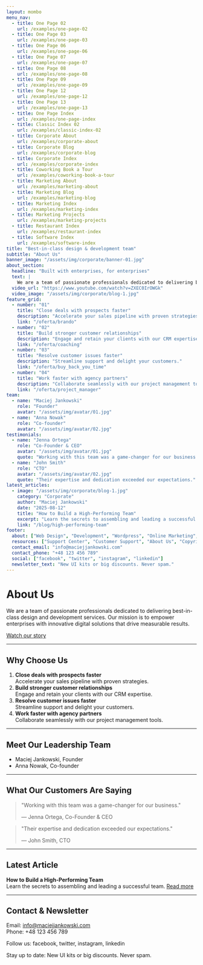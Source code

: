 ```yaml
---
layout: mombo
menu_nav:
  - title: One Page 02
    url: /examples/one-page-02
  - title: One Page 03
    url: /examples/one-page-03
  - title: One Page 06
    url: /examples/one-page-06
  - title: One Page 07
    url: /examples/one-page-07
  - title: One Page 08
    url: /examples/one-page-08
  - title: One Page 09
    url: /examples/one-page-09
  - title: One Page 12
    url: /examples/one-page-12
  - title: One Page 13
    url: /examples/one-page-13
  - title: One Page Index
    url: /examples/one-page-index
  - title: Classic Index 02
    url: /examples/classic-index-02
  - title: Corporate About
    url: /examples/corporate-about
  - title: Corporate Blog
    url: /examples/corporate-blog
  - title: Corporate Index
    url: /examples/corporate-index
  - title: Coworking Book a Tour
    url: /examples/coworking-book-a-tour
  - title: Marketing About
    url: /examples/marketing-about
  - title: Marketing Blog
    url: /examples/marketing-blog
  - title: Marketing Index
    url: /examples/marketing-index
  - title: Marketing Projects
    url: /examples/marketing-projects
  - title: Restaurant Index
    url: /examples/restaurant-index
  - title: Software Index
    url: /examples/software-index
title: "Best-in-class design & development team"
subtitle: "About Us"
banner_image: "/assets/img/corporate/banner-01.jpg"
about_section:
  headline: "Built with enterprises, for enterprises"
  text: |
    We are a team of passionate professionals dedicated to delivering best-in-class design and development services. Our mission is to empower enterprises with innovative digital solutions that drive measurable results.
  video_url: "https://www.youtube.com/watch?v=ZXEC0IrOWGk"
  video_image: "/assets/img/corporate/blog-1.jpg"
feature_grid:
  - number: "01"
    title: "Close deals with prospects faster"
    description: "Accelerate your sales pipeline with proven strategies."
    link: "/oferta/brando"
  - number: "02"
    title: "Build stronger customer relationships"
    description: "Engage and retain your clients with our CRM expertise."
    link: "/oferta/coaching"
  - number: "03"
    title: "Resolve customer issues faster"
    description: "Streamline support and delight your customers."
    link: "/oferta/buy_back_you_time"
  - number: "04"
    title: "Work faster with agency partners"
    description: "Collaborate seamlessly with our project management tools."
    link: "/oferta/project_manager"
team:
  - name: "Maciej Jankowski"
    role: "Founder"
    avatar: "/assets/img/avatar/01.jpg"
  - name: "Anna Nowak"
    role: "Co-founder"
    avatar: "/assets/img/avatar/02.jpg"
testimonials:
  - name: "Jenna Ortega"
    role: "Co-Founder & CEO"
    avatar: "/assets/img/avatar/01.jpg"
    quote: "Working with this team was a game-changer for our business."
  - name: "John Smith"
    role: "CTO"
    avatar: "/assets/img/avatar/02.jpg"
    quote: "Their expertise and dedication exceeded our expectations."
latest_articles:
  - image: "/assets/img/corporate/blog-1.jpg"
    category: "Corporate"
    author: "Maciej Jankowski"
    date: "2025-08-12"
    title: "How to Build a High-Performing Team"
    excerpt: "Learn the secrets to assembling and leading a successful team."
    link: "/blog/high-performing-team"
footer:
  about: ["Web Design", "Development", "Wordpress", "Online Marketing", "SEO Marketing"]
  resources: ["Support Center", "Customer Support", "About Us", "Copyright", "Popular Campaign"]
  contact_email: "info@maciejjankowski.com"
  contact_phone: "+48 123 456 789"
  social: ["facebook", "twitter", "instagram", "linkedin"]
  newsletter_text: "New UI kits or big discounts. Never spam."
---
```


# About Us

We are a team of passionate professionals dedicated to delivering best-in-class design and development services. Our mission is to empower enterprises with innovative digital solutions that drive measurable results.

[Watch our story](https://www.youtube.com/watch?v=ZXEC0IrOWGk)

---

## Why Choose Us

1. **Close deals with prospects faster**  
   Accelerate your sales pipeline with proven strategies.
2. **Build stronger customer relationships**  
   Engage and retain your clients with our CRM expertise.
3. **Resolve customer issues faster**  
   Streamline support and delight your customers.
4. **Work faster with agency partners**  
   Collaborate seamlessly with our project management tools.

---

## Meet Our Leadership Team

- Maciej Jankowski, Founder
- Anna Nowak, Co-founder

---

## What Our Customers Are Saying

> "Working with this team was a game-changer for our business."
> 
> — Jenna Ortega, Co-Founder & CEO

> "Their expertise and dedication exceeded our expectations."
> 
> — John Smith, CTO

---

## Latest Article

**How to Build a High-Performing Team**  
Learn the secrets to assembling and leading a successful team. [Read more](/blog/high-performing-team)

---

## Contact & Newsletter

Email: info@maciejjankowski.com  
Phone: +48 123 456 789

Follow us: facebook, twitter, instagram, linkedin

Stay up to date: New UI kits or big discounts. Never spam.

